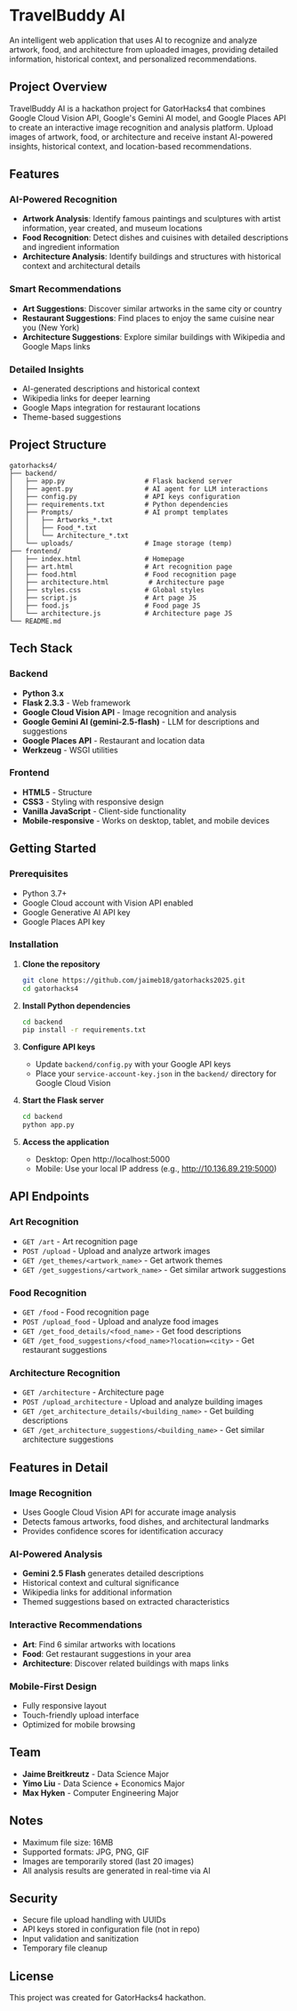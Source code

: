 # TravelBuddy AI

An intelligent web application that uses AI to recognize and analyze artwork, food, and architecture from uploaded images, providing detailed information, historical context, and personalized recommendations.

## Project Overview

TravelBuddy AI is a hackathon project for GatorHacks4 that combines Google Cloud Vision API, Google's Gemini AI model, and Google Places API to create an interactive image recognition and analysis platform. Upload images of artwork, food, or architecture and receive instant AI-powered insights, historical context, and location-based recommendations.

## Features

### AI-Powered Recognition
- **Artwork Analysis**: Identify famous paintings and sculptures with artist information, year created, and museum locations
- **Food Recognition**: Detect dishes and cuisines with detailed descriptions and ingredient information
- **Architecture Analysis**: Identify buildings and structures with historical context and architectural details

### Smart Recommendations
- **Art Suggestions**: Discover similar artworks in the same city or country
- **Restaurant Suggestions**: Find places to enjoy the same cuisine near you (New York)
- **Architecture Suggestions**: Explore similar buildings with Wikipedia and Google Maps links

### Detailed Insights
- AI-generated descriptions and historical context
- Wikipedia links for deeper learning
- Google Maps integration for restaurant locations
- Theme-based suggestions

## Project Structure

```
gatorhacks4/
├── backend/
│   ├── app.py                    # Flask backend server
│   ├── agent.py                  # AI agent for LLM interactions
│   ├── config.py                 # API keys configuration
│   ├── requirements.txt          # Python dependencies
│   ├── Prompts/                  # AI prompt templates
│   │   ├── Artworks_*.txt
│   │   ├── Food_*.txt
│   │   └── Architecture_*.txt
│   └── uploads/                  # Image storage (temp)
├── frontend/
│   ├── index.html                # Homepage
│   ├── art.html                  # Art recognition page
│   ├── food.html                 # Food recognition page
│   ├── architecture.html          # Architecture page
│   ├── styles.css                # Global styles
│   ├── script.js                 # Art page JS
│   ├── food.js                   # Food page JS
│   └── architecture.js           # Architecture page JS
└── README.md
```

## Tech Stack

### Backend
- **Python 3.x**
- **Flask 2.3.3** - Web framework
- **Google Cloud Vision API** - Image recognition and analysis
- **Google Gemini AI (gemini-2.5-flash)** - LLM for descriptions and suggestions
- **Google Places API** - Restaurant and location data
- **Werkzeug** - WSGI utilities

### Frontend
- **HTML5** - Structure
- **CSS3** - Styling with responsive design
- **Vanilla JavaScript** - Client-side functionality
- **Mobile-responsive** - Works on desktop, tablet, and mobile devices

## Getting Started

### Prerequisites
- Python 3.7+
- Google Cloud account with Vision API enabled
- Google Generative AI API key
- Google Places API key

### Installation

1. **Clone the repository**
   ```bash
   git clone https://github.com/jaimeb18/gatorhacks2025.git
   cd gatorhacks4
   ```

2. **Install Python dependencies**
   ```bash
   cd backend
   pip install -r requirements.txt
   ```

3. **Configure API keys**
   - Update `backend/config.py` with your Google API keys
   - Place your `service-account-key.json` in the `backend/` directory for Google Cloud Vision

4. **Start the Flask server**
   ```bash
   cd backend
   python app.py
   ```

5. **Access the application**
   - Desktop: Open http://localhost:5000
   - Mobile: Use your local IP address (e.g., http://10.136.89.219:5000)

## API Endpoints

### Art Recognition
- `GET /art` - Art recognition page
- `POST /upload` - Upload and analyze artwork images
- `GET /get_themes/<artwork_name>` - Get artwork themes
- `GET /get_suggestions/<artwork_name>` - Get similar artwork suggestions

### Food Recognition
- `GET /food` - Food recognition page
- `POST /upload_food` - Upload and analyze food images
- `GET /get_food_details/<food_name>` - Get food descriptions
- `GET /get_food_suggestions/<food_name>?location=<city>` - Get restaurant suggestions

### Architecture Recognition
- `GET /architecture` - Architecture page
- `POST /upload_architecture` - Upload and analyze building images
- `GET /get_architecture_details/<building_name>` - Get building descriptions
- `GET /get_architecture_suggestions/<building_name>` - Get similar architecture suggestions

## Features in Detail

### Image Recognition
- Uses Google Cloud Vision API for accurate image analysis
- Detects famous artworks, food dishes, and architectural landmarks
- Provides confidence scores for identification accuracy

### AI-Powered Analysis
- **Gemini 2.5 Flash** generates detailed descriptions
- Historical context and cultural significance
- Wikipedia links for additional information
- Themed suggestions based on extracted characteristics

### Interactive Recommendations
- **Art**: Find 6 similar artworks with locations
- **Food**: Get restaurant suggestions in your area
- **Architecture**: Discover related buildings with maps links

### Mobile-First Design
- Fully responsive layout
- Touch-friendly upload interface
- Optimized for mobile browsing

## Team

- **Jaime Breitkreutz** - Data Science Major
- **Yimo Liu** - Data Science + Economics Major
- **Max Hyken** - Computer Engineering Major

## Notes

- Maximum file size: 16MB
- Supported formats: JPG, PNG, GIF
- Images are temporarily stored (last 20 images)
- All analysis results are generated in real-time via AI

## Security

- Secure file upload handling with UUIDs
- API keys stored in configuration file (not in repo)
- Input validation and sanitization
- Temporary file cleanup

## License

This project was created for GatorHacks4 hackathon.
